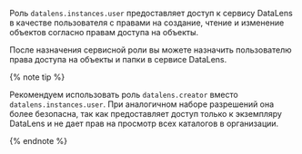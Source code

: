 Роль `datalens.instances.user` предоставляет доступ к сервису DataLens в качестве пользователя с правами на создание, чтение и изменение объектов согласно правам доступа на объекты.

После назначения сервисной роли вы можете назначить пользователю права доступа на объекты и папки в сервисе DataLens.

{% note tip %}

Рекомендуем использовать роль `datalens.creator` вместо `datalens.instances.user`. При аналогичном наборе разрешений она более безопасна, так как предоставляет доступ только к экземпляру DataLens и не дает прав на просмотр всех каталогов в организации.

{% endnote %}
